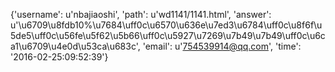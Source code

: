 {'username': u'nbajiaoshi', 'path': u'wd1141/1141.html', 'answer': u'\u6709\u8fdb10%\u7684\uff0c\u6570\u636e\u7ed3\u6784\uff0c\u8f6f\u5de5\uff0c\u56fe\u5f62\u5b66\uff0c\u5927\u7269\u7b49\u7b49\uff0c\u6ca1\u6709\u4e0d\u53ca\u683c', 'email': u'754539914@qq.com', 'time': '2016-02-25:09:52:39'}